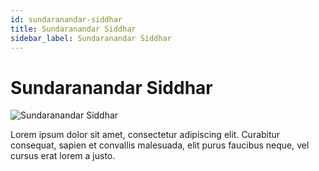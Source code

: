 ```yaml
---
id: sundaranandar-siddhar
title: Sundaranandar Siddhar
sidebar_label: Sundaranandar Siddhar
---
```


# Sundaranandar Siddhar

![Sundaranandar Siddhar](/img/exampleimg.png)


Lorem ipsum dolor sit amet, consectetur adipiscing elit. Curabitur consequat, sapien et convallis malesuada, elit purus faucibus neque, vel cursus erat lorem a justo.

